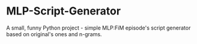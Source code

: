 # MLP-Script-Generator
A small, funny Python project - simple MLP:FiM episode's script generator based on original's ones and n-grams.
